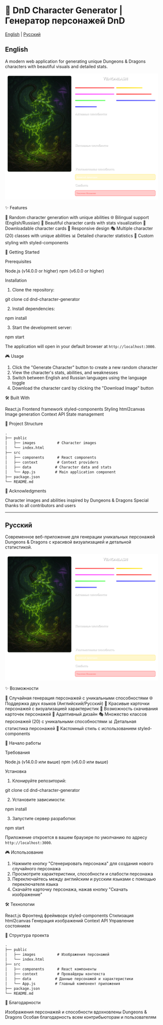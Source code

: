 # 🎲 DnD Character Generator | Генератор персонажей DnD

[English](#english) | [Русский](#русский)

<h2 id="english">English</h2>

A modern web application for generating unique Dungeons & Dragons characters with beautiful visuals and detailed stats.

![DnD Character Generator](public/images/preview.png)

✨ Features

🎯 Random character generation with unique abilities
🌐 Bilingual support (English/Russian)
🎨 Beautiful character cards with stats visualization
💾 Downloadable character cards
📱 Responsive design
🎭 Multiple character (20) classes with unique abilities
📊 Detailed character statistics
🎨 Custom styling with styled-components

🚀 Getting Started

Prerequisites

Node.js (v14.0.0 or higher)
npm (v6.0.0 or higher)

Installation

1. Clone the repository:

git clone
cd dnd-character-generator

2. Install dependencies:

npm install

3. Start the development server:

npm start

The application will open in your default browser at `http://localhost:3000`.

🎮 Usage

1. Click the "Generate Character" button to create a new random character
2. View the character's stats, abilities, and weaknesses
3. Switch between English and Russian languages using the language toggle
4. Download the character card by clicking the "Download Image" button

🛠️ Built With

React.js Frontend framework
styled-components Styling
html2canvas Image generation
Context API State management

📁 Project Structure

    .
    ├── public
    │   ├── images          # Character images
    │   └── index.html
    ├── src
    │   ├── components      # React components
    │   ├── context         # Context providers
    │   ├── data           # Character data and stats
    │   └── App.js         # Main application component
    ├── package.json
    └── README.md

🙏 Acknowledgments

Character images and abilities inspired by Dungeons & Dragons
Special thanks to all contributors and users

---

<h2 id="русский">Русский</h2>

Современное веб-приложение для генерации уникальных персонажей Dungeons & Dragons с красивой визуализацией и детальной статистикой.

![Генератор персонажей DnD](public/images/preview.png)

✨ Возможности

🎯 Случайная генерация персонажей с уникальными способностями
🌐 Поддержка двух языков (Английский/Русский)
🎨 Красивые карточки персонажей с визуализацией характеристик
💾 Возможность скачивания карточек персонажей
📱 Адаптивный дизайн
🎭 Множество классов персонажей (20) с уникальными способностями
📊 Детальная статистика персонажей
🎨 Кастомный стиль с использованием styled-components

🚀 Начало работы

Требования

Node.js (v14.0.0 или выше)
npm (v6.0.0 или выше)

Установка

1. Клонируйте репозиторий:

git clone
cd dnd-character-generator

2. Установите зависимости:

npm install

3. Запустите сервер разработки:

npm start

Приложение откроется в вашем браузере по умолчанию по адресу `http://localhost:3000`.

🎮 Использование

1. Нажмите кнопку "Сгенерировать персонажа" для создания нового случайного персонажа
2. Просмотрите характеристики, способности и слабости персонажа
3. Переключайтесь между английским и русским языками с помощью переключателя языка
4. Скачайте карточку персонажа, нажав кнопку "Скачать изображение"

🛠️ Технологии

React.js Фронтенд фреймворк
styled-components Стилизация
html2canvas Генерация изображений
Context API Управление состоянием

📁 Структура проекта

    .
    ├── public
    │   ├── images          # Изображения персонажей
    │   └── index.html
    ├── src
    │   ├── components      # React компоненты
    │   ├── context         # Провайдеры контекста
    │   ├── data           # Данные персонажей и характеристики
    │   └── App.js         # Главный компонент приложения
    ├── package.json
    └── README.md

🙏 Благодарности

Изображения персонажей и способности вдохновлены Dungeons & Dragons
Особая благодарность всем контрибьюторам и пользователям